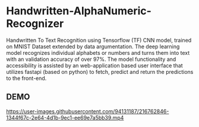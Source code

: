 
# Handwritten-AlphaNumeric-Recognizer

Handwritten To Text Recognition using Tensorflow (TF) CNN model, trained on MNIST Dataset extended by data argumentation. The deep learning model recognizes individual alphabets or numbers and turns them into text with an validation accuracy of over 97%. The model functionality and accessibility is assisted by an web-application based user interface that utilizes fastapi (based on python) to fetch, predict and return the predictions to the front-end.




## DEMO

https://user-images.githubusercontent.com/94131187/216762846-1344f67c-2e64-4d1b-9ec1-ee69e7a5bb39.mp4

